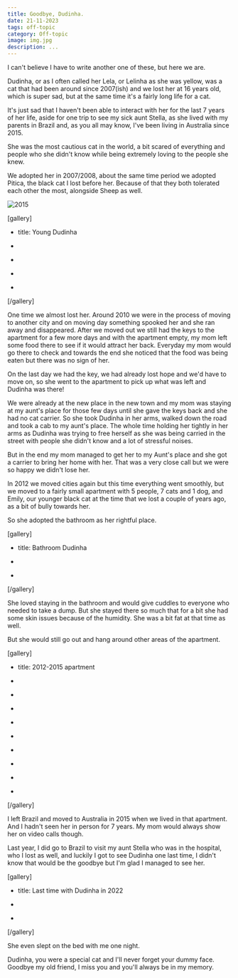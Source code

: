 ```yaml
---
title: Goodbye, Dudinha.
date: 21-11-2023
tags: off-topic
category: Off-topic
image: img.jpg
description: ...
---
```


I can't believe I have to write another one of these, but here we are.

Dudinha, or as I often called her Lela, or Lelinha as she was yellow, was a cat that had been around since 2007(ish) and we lost her at 16 years old, which is super sad, but at the same time it's a fairly long life for a cat.

It's just sad that I haven't been able to interact with her for the last 7 years of her life, aside for one trip to see my sick aunt Stella, as she lived with my parents in Brazil and, as you all may know, I've been living in Australia since 2015.

She was the most cautious cat in the world, a bit scared of everything and people who she didn't know while being extremely loving to the people she knew.

We adopted her in 2007/2008, about the same time period we adopted Pitica, the black cat I lost before her. Because of that they both tolerated each other the most, alongside Sheep as well.

![2015](/contents/posts/21-11-2023-goodbye-dudinha/200901-with-pitica.jpg)

[gallery]

- title: Young Dudinha

- [](/contents/posts/21-11-2023-goodbye-dudinha/200811-with-mom.jpg)
- [](/contents/posts/21-11-2023-goodbye-dudinha/200811-sleepy.jpg)
- [](/contents/posts/21-11-2023-goodbye-dudinha/200811-stretchy.jpg)
- [](/contents/posts/21-11-2023-goodbye-dudinha/200811sleepy3.jpg)

[/gallery]

One time we almost lost her. Around 2010 we were in the process of moving to another city and on moving day something spooked her and she ran away and disappeared. After we moved out we still had the keys to the apartment for a few more days and with the apartment empty, my mom left some food there to see if it would attract her back. Everyday my mom would go there to check and towards the end she noticed that the food was being eaten but there was no sign of her.

On the last day we had the key, we had already lost hope and we'd have to move on, so she went to the apartment to pick up what was left and Dudinha was there!

We were already at the new place in the new town and my mom was staying at my aunt's place for those few days until she gave the keys back and she had no cat carrier. So she took Dudinha in her arms, walked down the road and took a cab to my aunt's place. The whole time holding her tightly in her arms as Dudinha was trying to free herself as she was being carried in the street with people she didn't know and a lot of stressful noises.

But in the end my mom managed to get her to my Aunt's place and she got a carrier to bring her home with her. That was a very close call but we were so happy we didn't lose her.

In 2012 we moved cities again but this time everything went smoothly, but we moved to a fairly small apartment with 5 people, 7 cats and 1 dog, and Emily, our younger black cat at the time that we lost a couple of years ago, as a bit of bully towards her.

So she adopted the bathroom as her rightful place.

[gallery]

- title: Bathroom Dudinha

- [](/contents/posts/21-11-2023-goodbye-dudinha/2012-2015-bathroom-1.jpg)
- [](/contents/posts/21-11-2023-goodbye-dudinha/2012-2015-bathroom-2.jpg)

[/gallery]

She loved staying in the bathroom and would give cuddles to everyone who needed to take a dump. But she stayed there so much that for a bit she had some skin issues because of the humidity. She was a bit fat at that time as well.

But she would still go out and hang around other areas of the apartment.

[gallery]

- title: 2012-2015 apartment

- [](/contents/posts/21-11-2023-goodbye-dudinha/2012-2015-1.jpg)
- [](/contents/posts/21-11-2023-goodbye-dudinha/2012-2015-2.jpg)
- [](/contents/posts/21-11-2023-goodbye-dudinha/2012-2015-3.jpg)
- [](/contents/posts/21-11-2023-goodbye-dudinha/201311-1.jpg)
- [](/contents/posts/21-11-2023-goodbye-dudinha/201311-2.jpg)
- [](/contents/posts/21-11-2023-goodbye-dudinha/201502.jpg)
- [](/contents/posts/21-11-2023-goodbye-dudinha/201503.jpg)
- [](/contents/posts/21-11-2023-goodbye-dudinha/201504.jpg)
- [](/contents/posts/21-11-2023-goodbye-dudinha/201511.jpg)

[/gallery]

I left Brazil and moved to Australia in 2015 when we lived in that apartment. And I hadn't seen her in person for 7 years. My mom would always show her on video calls though.

Last year, I did go to Brazil to visit my aunt Stella who was in the hospital, who I lost as well, and luckily I got to see Dudinha one last time, I didn't know that would be the goodbye but I'm glad I managed to see her.

[gallery]

- title: Last time with Dudinha in 2022

- [](/contents/posts/21-11-2023-goodbye-dudinha/202206-1.jpg)
- [](/contents/posts/21-11-2023-goodbye-dudinha/202206-2.jpg)

[/gallery]

She even slept on the bed with me one night.

Dudinha, you were a special cat and I'll never forget your dummy face. Goodbye my old friend, I miss you and you'll always be in my memory.
